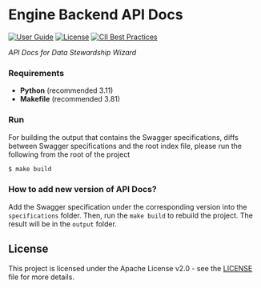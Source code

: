# Engine Backend API Docs

[![User Guide](https://img.shields.io/badge/docs-User%20Guide-informational)](https://guide.ds-wizard.org)
[![License](https://img.shields.io/github/license/ds-wizard/engine-backend)](LICENSE)
[![CII Best Practices](https://bestpractices.coreinfrastructure.org/projects/4975/badge)](https://bestpractices.coreinfrastructure.org/projects/4975)

*API Docs for Data Stewardship Wizard*

### Requirements

 - **Python** (recommended 3.11)
 - **Makefile** (recommended 3.81)

### Run

For building the output that contains the Swagger specifications, diffs between Swagger specifications and the root index file, please run the following from the root of the project 

```bash
$ make build
```

### How to add new version of API Docs?

Add the Swagger specification under the corresponding version into the `specifications` folder. Then, run the `make build` to rebuild the project. The result will be in the `output` folder. 

## License

This project is licensed under the Apache License v2.0 - see the [LICENSE](LICENSE) file for more details.